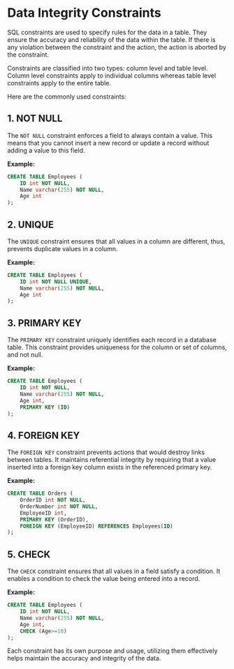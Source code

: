 # Data Integrity Constraints

SQL constraints are used to specify rules for the data in a table. They ensure the accuracy and reliability of the data within the table. If there is any violation between the constraint and the action, the action is aborted by the constraint.

Constraints are classified into two types: column level and table level. Column level constraints apply to individual columns whereas table level constraints apply to the entire table. 

Here are the commonly used constraints:

## 1. NOT NULL

The `NOT NULL` constraint enforces a field to always contain a value. This means that you cannot insert a new record or update a record without adding a value to this field.

**Example:**

```sql
CREATE TABLE Employees (
    ID int NOT NULL,
    Name varchar(255) NOT NULL,
    Age int
);
```

## 2. UNIQUE

The `UNIQUE` constraint ensures that all values in a column are different, thus, prevents duplicate values in a column.

**Example:**

```sql
CREATE TABLE Employees (
    ID int NOT NULL UNIQUE,
    Name varchar(255) NOT NULL,
    Age int
);
```

## 3. PRIMARY KEY

The `PRIMARY KEY` constraint uniquely identifies each record in a database table. This constraint provides uniqueness for the column or set of columns, and not null.

**Example:**

```sql
CREATE TABLE Employees (
    ID int NOT NULL,
    Name varchar(255) NOT NULL,
    Age int,
    PRIMARY KEY (ID)
);
```

## 4. FOREIGN KEY 

The `FOREIGN KEY` constraint prevents actions that would destroy links between tables. It maintains referential integrity by requiring that a value inserted into a foreign key column exists in the referenced primary key.

**Example:**

```sql
CREATE TABLE Orders (
    OrderID int NOT NULL,
    OrderNumber int NOT NULL,
    EmployeeID int,
    PRIMARY KEY (OrderID),
    FOREIGN KEY (EmployeeID) REFERENCES Employees(ID)
);
```

## 5. CHECK

The `CHECK` constraint ensures that all values in a field satisfy a condition. It enables a condition to check the value being entered into a record.

**Example:**

```sql
CREATE TABLE Employees (
    ID int NOT NULL,
    Name varchar(255) NOT NULL,
    Age int,
    CHECK (Age>=18)
);
```

Each constraint has its own purpose and usage, utilizing them effectively helps maintain the accuracy and integrity of the data.
